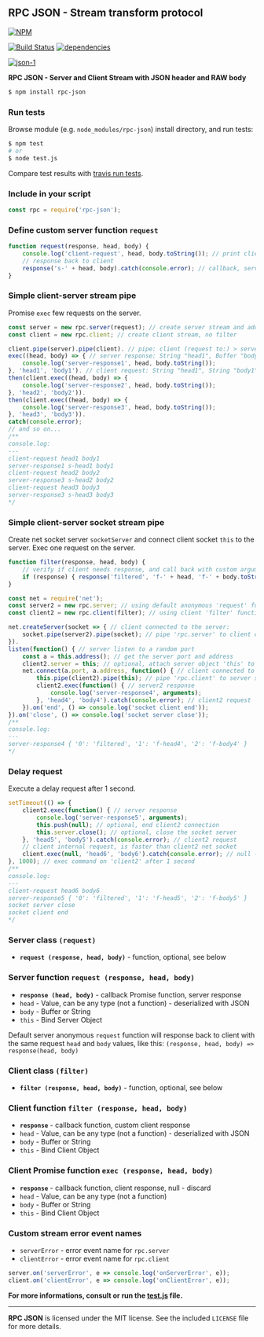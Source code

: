 ## RPC JSON - Stream transform protocol
[![NPM](https://nodei.co/npm/rpc-json.png?downloads=true&downloadRank=true&stars=true)](https://nodei.co/npm/rpc-json/)

[![Build Status](https://travis-ci.org/RealTimeCom/rpc-json.svg?branch=master)](http://travis-ci.org/RealTimeCom/rpc-json)
[![dependencies](https://david-dm.org/RealTimeCom/rpc-json.svg)](https://david-dm.org/RealTimeCom/rpc-json)

[![json-1](https://cloud.githubusercontent.com/assets/22455434/22550324/2ccec420-e958-11e6-88c2-51fbe948c362.png)](https://github.com/RealTimeCom/rpc-json)

**RPC JSON - Server and Client Stream with JSON header and RAW body**
```sh
$ npm install rpc-json
```
### Run tests
Browse module (e.g. `node_modules/rpc-json`) install directory, and run tests:
```sh
$ npm test
# or
$ node test.js
```
Compare test results with <a href="https://travis-ci.org/RealTimeCom/rpc-json">travis run tests</a>.

### Include in your script
```js
const rpc = require('rpc-json');
```
### Define custom server function `request`
```js
function request(response, head, body) {
    console.log('client-request', head, body.toString()); // print client request
    // response back to client
    response('s-' + head, body).catch(console.error); // callback, server response
}
```
### Simple client-server stream pipe
Promise `exec` few requests on the server.
```js
const server = new rpc.server(request); // create server stream and add custom function 'request'
const client = new rpc.client; // create client stream, no filter

client.pipe(server).pipe(client). // pipe: client (request to:) > server (response back to:) > client
exec((head, body) => { // server response: String "head1", Buffer "body1"
    console.log('server-response1', head, body.toString());
}, 'head1', 'body1'). // client request: String "head1", String "body1"
then(client.exec((head, body) => {
    console.log('server-response2', head, body.toString());
}, 'head2', 'body2')).
then(client.exec((head, body) => {
    console.log('server-response3', head, body.toString());
}, 'head3', 'body3')).
catch(console.error);
// and so on...
/**
console.log:
---
client-request head1 body1
server-response1 s-head1 body1
client-request head2 body2
server-response3 s-head2 body2
client-request head3 body3
server-response3 s-head3 body3
*/
```
### Simple client-server socket stream pipe
Create net socket server `socketServer` and connect client socket `this` to the server. Exec one request on the server.
```js
function filter(response, head, body) {
    // verify if client needs response, and call back with custom arguments
    if (response) { response('filtered', 'f-' + head, 'f-' + body.toString()); }
}

const net = require('net');
const server2 = new rpc.server; // using default anonymous 'request' function, see below
const client2 = new rpc.client(filter); // using client 'filter' function

net.createServer(socket => { // client connected to the server:
    socket.pipe(server2).pipe(socket); // pipe 'rpc.server' to client connection 'socket'
}).
listen(function() { // server listen to a random port
    const a = this.address(); // get the server port and address
    client2.server = this; // optional, attach server object 'this' to 'client2'
    net.connect(a.port, a.address, function() { // client connected to the server:
        this.pipe(client2).pipe(this); // pipe 'rpc.client' to server socket connection 'this'
        client2.exec(function() { // server2 response
            console.log('server-response4', arguments);
        }, 'head4', 'body4').catch(console.error); // client2 request
    }).on('end', () => console.log('socket client end'));
}).on('close', () => console.log('socket server close'));
/**
console.log:
---
server-response4 { '0': 'filtered', '1': 'f-head4', '2': 'f-body4' }
*/
```
### Delay request
Execute a delay request after 1 second.
```js
setTimeout(() => {
    client2.exec(function() { // server response
        console.log('server-response5', arguments);
        this.push(null); // optional, end client2 connection
        this.server.close(); // optional, close the socket server
    }, 'head5', 'body5').catch(console.error); // client2 request
    // client internal request, is faster than client2 net socket
    client.exec(null, 'head6', 'body6').catch(console.error); // null - discard callback response
}, 1000); // exec command on 'client2' after 1 second
/**
console.log:
---
client-request head6 body6
server-response5 { '0': 'filtered', '1': 'f-head5', '2': 'f-body5' }
socket server close
socket client end
*/
```
### Server class `(request)`
* <b><code>request (response, head, body)</code></b> - function, optional, see below

### Server function `request (response, head, body)`
* <b><code>response (head, body)</code></b> - callback Promise function, server response
* `head` - Value, can be any type (not a function) - deserialized with JSON
* `body` - Buffer or String
* `this` - Bind Server Object

Default server anonymous `request` function will response back to client with the same request `head` and `body` values, like this: `(response, head, body) => response(head, body)`

### Client class `(filter)`
* <b><code>filter (response, head, body)</code></b> - function, optional, see below

### Client function `filter (response, head, body)`
* <b><code>response</code></b> - callback function, custom client response
* `head` - Value, can be any type (not a function) - deserialized with JSON
* `body` - Buffer or String
* `this` - Bind Client Object

### Client Promise function `exec (response, head, body)`
* <b><code>response</code></b> - callback function, client response, null - discard
* `head` - Value, can be any type (not a function)
* `body` - Buffer or String
* `this` - Bind Client Object

### Custom stream error event names
* `serverError` - error event name for `rpc.server`
* `clientError` - error event name for `rpc.client`

```js
server.on('serverError', e => console.log('onServerError', e));
client.on('clientError', e => console.log('onClientError', e));
```

**For more informations, consult or run the <a href="https://github.com/RealTimeCom/rpc-json/blob/master/test.js"><b>test.js</b></a> file.**

--------------------------------------------------------
**RPC JSON** is licensed under the MIT license. See the included `LICENSE` file for more details.
